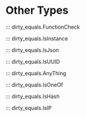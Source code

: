 # Other Types

::: dirty_equals.FunctionCheck

::: dirty_equals.IsInstance

::: dirty_equals.IsJson

::: dirty_equals.IsUUID

::: dirty_equals.AnyThing

::: dirty_equals.IsOneOf

::: dirty_equals.IsHash

::: dirty_equals.IsIP
